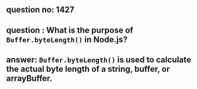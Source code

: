
      
## question no: 1427

## question : What is the purpose of `Buffer.byteLength()` in Node.js?

## answer: `Buffer.byteLength()` is used to calculate the actual byte length of a string, buffer, or arrayBuffer.
      